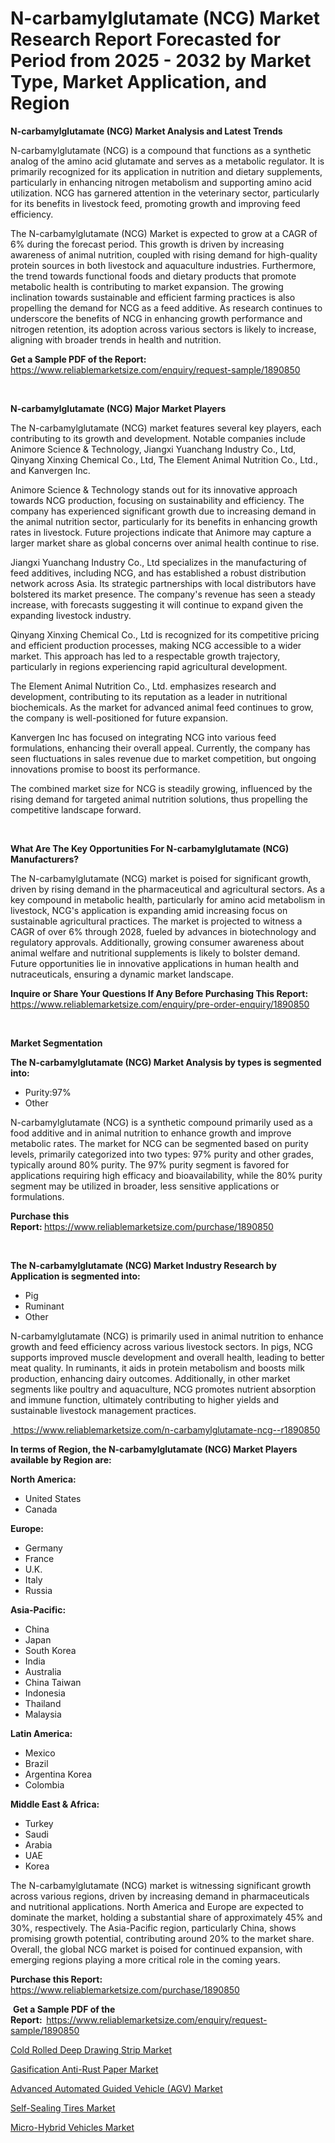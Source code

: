 <p><h1>N-carbamylglutamate (NCG) Market Research Report Forecasted for Period from 2025 -  2032 by Market Type, Market Application, and Region</h1></p><p><strong>N-carbamylglutamate (NCG) Market Analysis and Latest Trends</strong></p>
<p><p>N-carbamylglutamate (NCG) is a compound that functions as a synthetic analog of the amino acid glutamate and serves as a metabolic regulator. It is primarily recognized for its application in nutrition and dietary supplements, particularly in enhancing nitrogen metabolism and supporting amino acid utilization. NCG has garnered attention in the veterinary sector, particularly for its benefits in livestock feed, promoting growth and improving feed efficiency.</p><p>The N-carbamylglutamate (NCG) Market is expected to grow at a CAGR of 6% during the forecast period. This growth is driven by increasing awareness of animal nutrition, coupled with rising demand for high-quality protein sources in both livestock and aquaculture industries. Furthermore, the trend towards functional foods and dietary products that promote metabolic health is contributing to market expansion. The growing inclination towards sustainable and efficient farming practices is also propelling the demand for NCG as a feed additive. As research continues to underscore the benefits of NCG in enhancing growth performance and nitrogen retention, its adoption across various sectors is likely to increase, aligning with broader trends in health and nutrition.</p></p>
<p><strong>Get a Sample PDF of the Report:&nbsp;</strong> <a href="https://www.reliablemarketsize.com/enquiry/request-sample/1890850?utm_campaign=1898&utm_medium=2&utm_source=Github&utm_content=ia&utm_term=04022025&utm_id=n-carbamylglutamate-ncg">https://www.reliablemarketsize.com/enquiry/request-sample/1890850</a></p>
<p>&nbsp;</p>
<p><strong>N-carbamylglutamate (NCG) Major Market Players</strong></p>
<p><p>The N-carbamylglutamate (NCG) market features several key players, each contributing to its growth and development. Notable companies include Animore Science & Technology, Jiangxi Yuanchang Industry Co., Ltd, Qinyang Xinxing Chemical Co., Ltd, The Element Animal Nutrition Co., Ltd., and Kanvergen Inc.</p><p>Animore Science & Technology stands out for its innovative approach towards NCG production, focusing on sustainability and efficiency. The company has experienced significant growth due to increasing demand in the animal nutrition sector, particularly for its benefits in enhancing growth rates in livestock. Future projections indicate that Animore may capture a larger market share as global concerns over animal health continue to rise.</p><p>Jiangxi Yuanchang Industry Co., Ltd specializes in the manufacturing of feed additives, including NCG, and has established a robust distribution network across Asia. Its strategic partnerships with local distributors have bolstered its market presence. The company's revenue has seen a steady increase, with forecasts suggesting it will continue to expand given the expanding livestock industry.</p><p>Qinyang Xinxing Chemical Co., Ltd is recognized for its competitive pricing and efficient production processes, making NCG accessible to a wider market. This approach has led to a respectable growth trajectory, particularly in regions experiencing rapid agricultural development.</p><p>The Element Animal Nutrition Co., Ltd. emphasizes research and development, contributing to its reputation as a leader in nutritional biochemicals. As the market for advanced animal feed continues to grow, the company is well-positioned for future expansion.</p><p>Kanvergen Inc has focused on integrating NCG into various feed formulations, enhancing their overall appeal. Currently, the company has seen fluctuations in sales revenue due to market competition, but ongoing innovations promise to boost its performance.</p><p>The combined market size for NCG is steadily growing, influenced by the rising demand for targeted animal nutrition solutions, thus propelling the competitive landscape forward.</p></p>
<p>&nbsp;</p>
<p><strong>What Are The Key Opportunities For N-carbamylglutamate (NCG) Manufacturers?</strong></p>
<p><p>The N-carbamylglutamate (NCG) market is poised for significant growth, driven by rising demand in the pharmaceutical and agricultural sectors. As a key compound in metabolic health, particularly for amino acid metabolism in livestock, NCG's application is expanding amid increasing focus on sustainable agricultural practices. The market is projected to witness a CAGR of over 6% through 2028, fueled by advances in biotechnology and regulatory approvals. Additionally, growing consumer awareness about animal welfare and nutritional supplements is likely to bolster demand. Future opportunities lie in innovative applications in human health and nutraceuticals, ensuring a dynamic market landscape.</p></p>
<p><strong>Inquire or Share Your Questions If Any Before Purchasing This Report:</strong> <a href="https://www.reliablemarketsize.com/enquiry/pre-order-enquiry/1890850?utm_campaign=1898&utm_medium=2&utm_source=Github&utm_content=ia&utm_term=04022025&utm_id=n-carbamylglutamate-ncg">https://www.reliablemarketsize.com/enquiry/pre-order-enquiry/1890850</a></p>
<p>&nbsp;</p>
<p><strong>Market Segmentation</strong></p>
<p><strong>The N-carbamylglutamate (NCG) Market Analysis by types is segmented into:</strong></p>
<p><ul><li>Purity:97%</li><li>Other</li></ul></p>
<p><p>N-carbamylglutamate (NCG) is a synthetic compound primarily used as a food additive and in animal nutrition to enhance growth and improve metabolic rates. The market for NCG can be segmented based on purity levels, primarily categorized into two types: 97% purity and other grades, typically around 80% purity. The 97% purity segment is favored for applications requiring high efficacy and bioavailability, while the 80% purity segment may be utilized in broader, less sensitive applications or formulations.</p></p>
<p><strong>Purchase this Report:&nbsp;</strong><a href="https://www.reliablemarketsize.com/purchase/1890850?utm_campaign=1898&utm_medium=2&utm_source=Github&utm_content=ia&utm_term=04022025&utm_id=n-carbamylglutamate-ncg">https://www.reliablemarketsize.com/purchase/1890850</a></p>
<p>&nbsp;</p>
<p><strong>The N-carbamylglutamate (NCG) Market Industry Research by Application is segmented into:</strong></p>
<p><ul><li>Pig</li><li>Ruminant</li><li>Other</li></ul></p>
<p><p>N-carbamylglutamate (NCG) is primarily used in animal nutrition to enhance growth and feed efficiency across various livestock sectors. In pigs, NCG supports improved muscle development and overall health, leading to better meat quality. In ruminants, it aids in protein metabolism and boosts milk production, enhancing dairy outcomes. Additionally, in other market segments like poultry and aquaculture, NCG promotes nutrient absorption and immune function, ultimately contributing to higher yields and sustainable livestock management practices.</p></p>
<p><a href="https://www.reliablemarketsize.com/n-carbamylglutamate-ncg--r1890850?utm_campaign=1898&utm_medium=2&utm_source=Github&utm_content=ia&utm_term=04022025&utm_id=n-carbamylglutamate-ncg">&nbsp;https://www.reliablemarketsize.com/n-carbamylglutamate-ncg--r1890850</a></p>
<p><strong>In terms of Region, the N-carbamylglutamate (NCG) Market Players available by Region are:</strong></p>
<p>
    <p> <strong> North America: </strong>
        <ul>
            <li>United States</li>
            <li>Canada</li>
        </ul>
        </p> 
    <p> <strong> Europe: </strong>
        <ul>
            <li>Germany</li>
            <li>France</li>
            <li>U.K.</li>
            <li>Italy</li>
            <li>Russia</li>
        </ul>
        </p> 
    <p> <strong> Asia-Pacific: </strong>
        <ul>
            <li>China</li>
            <li>Japan</li>
            <li>South Korea</li>
            <li>India</li>
            <li>Australia</li>
            <li>China Taiwan</li>
            <li>Indonesia</li>
            <li>Thailand</li>
            <li>Malaysia</li>
        </ul>
        </p> 
    <p> <strong> Latin America: </strong>
        <ul>
            <li>Mexico</li>
            <li>Brazil</li>
            <li>Argentina Korea</li>
            <li>Colombia</li>
        </ul>
        </p> 
    <p> <strong> Middle East & Africa: </strong>
        <ul>
            <li>Turkey</li>
            <li>Saudi</li>
            <li>Arabia</li>
            <li>UAE</li>
            <li>Korea</li>
        </ul>
    </p>
    </p>
<p><p>The N-carbamylglutamate (NCG) market is witnessing significant growth across various regions, driven by increasing demand in pharmaceuticals and nutritional applications. North America and Europe are expected to dominate the market, holding a substantial share of approximately 45% and 30%, respectively. The Asia-Pacific region, particularly China, shows promising growth potential, contributing around 20% to the market share. Overall, the global NCG market is poised for continued expansion, with emerging regions playing a more critical role in the coming years.</p></p>
<p><strong>Purchase this Report: </strong><a href="https://www.reliablemarketsize.com/purchase/1890850?utm_campaign=1898&utm_medium=2&utm_source=Github&utm_content=ia&utm_term=04022025&utm_id=n-carbamylglutamate-ncg">https://www.reliablemarketsize.com/purchase/1890850</a></p>
<p>&nbsp;<strong>Get a Sample PDF of the Report:&nbsp;&nbsp;</strong><a href="https://www.reliablemarketsize.com/enquiry/request-sample/1890850?utm_campaign=1898&utm_medium=2&utm_source=Github&utm_content=ia&utm_term=04022025&utm_id=n-carbamylglutamate-ncg">https://www.reliablemarketsize.com/enquiry/request-sample/1890850</a></p>
<p><strong></strong></p>
<p><p><a href="https://github.com/briandahm87/Market-Research-Report-List-1/blob/main/cold-rolled-deep-drawing-strip-market.md?utm_campaign=1898&utm_medium=2&utm_source=Github&utm_content=ia&utm_term=04022025&utm_id=n-carbamylglutamate-ncg">Cold Rolled Deep Drawing Strip Market</a></p><p><a href="https://github.com/muhjanaidu/Market-Research-Report-List-1/blob/main/gasification-anti-rust-paper-market.md?utm_campaign=1898&utm_medium=2&utm_source=Github&utm_content=ia&utm_term=04022025&utm_id=n-carbamylglutamate-ncg">Gasification Anti-Rust Paper Market</a></p><p><a href="https://www.linkedin.com/pulse/revenue-growth-market-insights-advanced-automated-guided-yt5vc?utm_campaign=1898&utm_medium=2&utm_source=Github&utm_content=ia&utm_term=04022025&utm_id=n-carbamylglutamate-ncg">Advanced Automated Guided Vehicle (AGV) Market</a></p><p><a href="https://www.linkedin.com/pulse/examining-market-forces-influencing-self-sealing-tires-size-rn1ee?utm_campaign=1898&utm_medium=2&utm_source=Github&utm_content=ia&utm_term=04022025&utm_id=n-carbamylglutamate-ncg">Self-Sealing Tires Market</a></p><p><a href="https://www.linkedin.com/pulse/micro-hybrid-vehicles-market-emerging-trends-future-prospects-14qre?utm_campaign=1898&utm_medium=2&utm_source=Github&utm_content=ia&utm_term=04022025&utm_id=n-carbamylglutamate-ncg">Micro-Hybrid Vehicles Market</a></p></p>